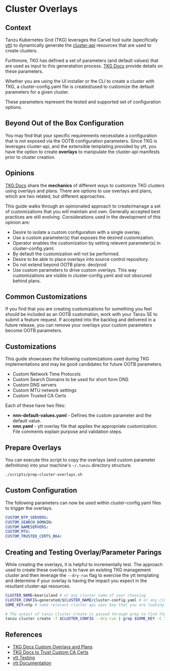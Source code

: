 # Cluster Overlays

## Context

Tanzu Kubernetes Grid (TKG) leverages the Carvel tool suite (specifically [ytt](http://carvel.dev/ytt)) to dynamically
generate the [cluster-api](https://cluster-api.sigs.k8s.io/) resources that are used to create clusters.

Furthmore, TKG has defined a set of parameters (and default values) that are used as input to this generatation process.  [TKG Docs](https://docs.vmware.com/en/VMware-Tanzu-Kubernetes-Grid/1.5/vmware-tanzu-kubernetes-grid-15/GUID-tanzu-config-reference.html) provide details on these parameters.

Whether you are using the UI installer or the CLI to create a cluster with TKG, a cluster-config.yaml file is created/used to customize the default parameters for a given cluster.

These parameters represent the tested and supported set of configuration options.

## Beyond Out of the Box Configuration

You may find that your specific requirements necessitate a configuration that is not exposed via the OOTB configuration parameters.  Since TKG is leverages cluster-api, and the extensible templating provided by ytt, you have the option to create **overlays** to manipulate the cluster-api manifests prior to cluster creation.

## Opinions

[TKG Docs](https://docs.vmware.com/en/VMware-Tanzu-Kubernetes-Grid/1.5/vmware-tanzu-kubernetes-grid-15/GUID-tanzu-k8s-clusters-config-plans.html) share the **mechanics** of different ways to customize TKG clusters using overlays and plans.  There are options to use overlays and plans, which are two related, but different approaches.

This guide walks through an opinionated approach to create/manage a set of customizations that you will maintain and own.  Generally accepted best practices are still evolving.  Considerations used in the development of this opinion are:

- Desire to isolate a custom configuration with a single overlay.
- Use a custom parameter(s) that exposes the desired customization.
- Operator enables the customization by setting relevent parameter(s) in cluster-config.yaml.
- By default the customization will not be performed.
- Desire to be able to place overlays into source control repository.
- Do not extend beyond OOTB plans: dev/prod
- Use custom parameters to drive custom overlays.  This way customizations are visible in cluster-config.yaml and not obscured behind plans.

## Common Customizations

If you find that you are creating customizations for something you feel should be included as an OOTB customation, work with your Tanzu SE to submit a feature request.  If accepted into the backlog and delivered in a future release, you can remove your overlays your custom parameters become OOTB parameters.

## Customizations

This guide showcases the following customizations used during TKG implementations and may be good candidates for future OOTB parameters.

- Custom Network Time Protocols
- Custom Search Domains to be used for short form DNS
- Custom DNS servers
- Custom MTU network settings
- Custom Trusted CA Certs

Each of these have two files:

- **nnn-default-values.yaml** - Defines the custom parameter and the default value.
- **nnn.yaml** - ytt overlay file that applies the appropriate customization.  File comments explain purpose and validation steps.

## Prepare Overlays

You can execute this script to copy the overlays (and custom parameter definitions) into your machine's `~/.tanzu` directory structure.

```bash
./scripts/prep-cluster-overlays.sh
```

## Custom Configuration

The following parameters can now be used within cluster-config.yaml files to trigger the overlays.

```yaml
CUSTOM_NTP_SERVERS: 
CUSTOM_SEARCH_DOMAIN: 
CUSTOM_NAMESERVERS: 
CUSTOM_MTU: 
CUSTOM_TRUSTED_CERTS_B64: 
```

## Creating and Testing Overlay/Parameter Parings

While creating the overlays, it is helpful to incrementally test.  The approach used to create these overlays is to have an existing TKG management cluster and then leverage the `--dry-run` flag to exercise the ytt templating and determine if your overlay is having the impact you expect in the resultant cluster-api resources.

```bash
CLUSTER_NAME=bearisland # or any cluster name of your choosing
CLUSTER_CONFIG=generated/$CLUSTER_NAME/cluster-config.yaml # or any cluster-config of your choosing
SOME_KEY=ntp # some relevant cluster-api spec key that you are looking to modify

# The output of tanzu cluster create is passed through grep to find the key and context you were looking to customize
tanzu cluster create -f $CLUSTER_CONFIG --dry-run | grep $SOME_KEY -C 10
```

## References

- [TKG Docs Custom Overlays and Plans](https://docs.vmware.com/en/VMware-Tanzu-Kubernetes-Grid/1.5/vmware-tanzu-kubernetes-grid-15/GUID-tanzu-k8s-clusters-config-plans.html)
- [TKG Docs to Trust Custom CA Certs](https://docs.vmware.com/en/VMware-Tanzu-Kubernetes-Grid/1.5/vmware-tanzu-kubernetes-grid-15/GUID-cluster-lifecycle-secrets.html#trust-custom-ca-certificates-on-cluster-nodes-3)
- [ytt Testing](https://carvel.dev/ytt/)
- [ytt Documentation](https://carvel.dev/ytt/docs/latest/)